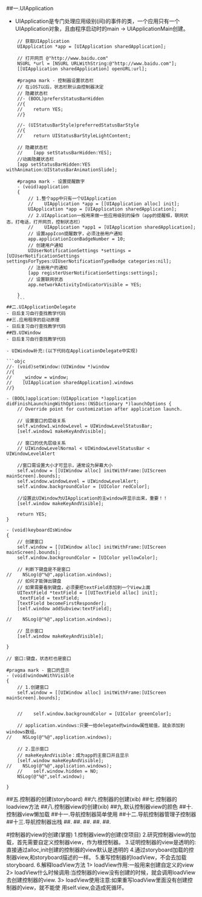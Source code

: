 ##一.UIApplication
- UIApplication是专门处理应用级别(间)的事件的类，一个应用只有一个UIApplication对象，且由程序启动时的main -> UIApplicationMain创建。
```objc
    // 获取UIApplication
    UIApplication *app = [UIApplication sharedApplication];
    
    // 打开网页 @"http://www.baidu.com"
    NSURL *url = [NSURL URLWithString:@"http://www.baidu.com"];
    [[UIApplication sharedApplication] openURL:url];

    #pragma mark - 控制器设置状态栏
    // 在iOS7以后，状态栏默认由控制器决定
    // 隐藏状态栏
    //- (BOOL)prefersStatusBarHidden
    //{
    //    return YES;
    //}

    //- (UIStatusBarStyle)preferredStatusBarStyle
    //{
    //    return UIStatusBarStyleLightContent;
    
    // 隐藏状态栏
    //    [app setStatusBarHidden:YES];
    //动画隐藏状态栏
    [app setStatusBarHidden:YES withAnimation:UIStatusBarAnimationSlide];
    
    #pragma mark - 设置提醒数字
    - (void)application
    {
        // 1.整个app中只有一个UIApplication        
        //    UIApplication *app = [[UIApplication alloc] init];
        UIApplication *app = [UIApplication sharedApplication];
        // 2.UIApplication一般用来做一些应用级别的操作（app的提醒框，联网状态，打电话，打开网页，控制状态栏）
        //    UIApplication *app1 = [UIApplication sharedApplication];
        // 设置appIcon提醒数字，必须注册用户通知
        app.applicationIconBadgeNumber = 10;
        // 创建用户通知
        UIUserNotificationSettings *settings = [UIUserNotificationSettings settingsForTypes:UIUserNotificationTypeBadge categories:nil];
        // 注册用户的通知
        [app registerUserNotificationSettings:settings];
        // 设置联网状态
        app.networkActivityIndicatorVisible = YES;
    
    } 
    ```
##二.UIApplicationDelegate
- 日后复习自行查找教学代码
##三.应用程序的启动原理
- 日后复习自行查找教学代码
##四.UIWindow
- 日后复习自行查找教学代码

- UIWindow补充:(以下代码在ApplicationDelegate中实现)

```objc
//- (void)setWindow:(UIWindow *)window
//{
//    _window = window;
//    [UIApplication sharedApplication].windows
//}

- (BOOL)application:(UIApplication *)application didFinishLaunchingWithOptions:(NSDictionary *)launchOptions {
    // Override point for customization after application launch.
    
    // 设置窗口的层级关系
    self.window1.windowLevel = UIWindowLevelStatusBar;
    [self.window1 makeKeyAndVisible];
    
    // 窗口的优先层级关系
    // UIWindowLevelNormal < UIWindowLevelStatusBar < UIWindowLevelAlert
    
    //窗口需设置大小才可显示，通常设为屏幕大小
    self.window = [[UIWindow alloc] initWithFrame:[UIScreen mainScreen].bounds];
    self.window.windowLevel = UIWindowLevelAlert;
    self.window.backgroundColor = [UIColor redColor];
    
    //设置此UIWindow为UIApplication的主window并显示出来，重要！！
    [self.window makeKeyAndVisible];
    
    return YES;
}

- (void)keyboardIsWindow
{
    // 创建窗口
    self.window = [[UIWindow alloc] initWithFrame:[UIScreen mainScreen].bounds];
    self.window.backgroundColor = [UIColor yellowColor];
    
    // 判断下键盘是不是窗口
//    NSLog(@"%@",application.windows);
    // 如何才能弹出键盘
    // 如果需要看到键盘，必须要把textField添加到一个View上面
    UITextField *textField = [[UITextField alloc] init];
    _textField = textField;
    [textField becomeFirstResponder];
    [self.window addSubview:textField];
    
//    NSLog(@"%@",application.windows);
    
    // 显示窗口
    [self.window makeKeyAndVisible];

}

// 窗口:键盘，状态栏也是窗口

#pragma mark - 窗口的显示
- (void)windowWithVisible
{
    // 1.创建窗口
    self.window = [[UIWindow alloc] initWithFrame:[UIScreen mainScreen].bounds];
    
    
    //    self.window.backgroundColor = [UIColor greenColor];
    
    // application.windows:只要一给delegate的window属性赋值，就会添加到windows数组。
//    NSLog(@"%@",application.windows);
    
    // 2.显示窗口
    // makeKeyAndVisible：成为app的主窗口并且显示
    [self.window makeKeyAndVisible];
//    NSLog(@"%@",application.windows);
    //    self.window.hidden = NO;
    NSLog(@"%@",self.window);

}

```
##五.控制器的创建(storyboard)
##六.控制器的创建(xib)
##七.控制器的loadview方法
##八.控制器view的创建(xib)
##九.默认控制器view的颜色
##十.控制器view懒加载
##十一.导航控制器简单使用
##十二.导航控制器管理子控制器
##十三.导航控制器出栈
##.
##.
##.
##.
##.

#控制器的view的创建(掌握)
1.控制器view的创建(空项目) 2.研究控制器view的加载，首先需要自定义控制器view，作为根控制器。 3.证明控制器的view是透明的:直接通过alloc,init创建的控制器的view默认是透明的 4.通过storyboard加载的控制器view,和storyboard描述的一样。 5.重写控制器的loadView，不会去加载storyboard.6.解释loadView方法1> loadView作用:一般用来创建自定义的view2> loadView什么时候调用:当控制器的view没有创建的时候，就会调用loadView 去创建控制器的view.3> loadView使用注意:如果重写loadView里面没有创建控制器的view，就不能使 用self.view,会造成死循环。
